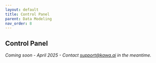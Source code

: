 ```yaml
---
layout: default
title: Control Panel
parent: Data Modeling
nav_order: 8
---
```


Control Panel
---

_Coming soon - April 2025 - Contact support@kawa.ai in the meantime._